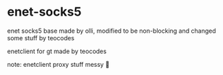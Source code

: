 # enet-socks5
enet socks5 base made by olli, modified to be non-blocking and changed some stuff by teocodes

enetclient for gt made by teocodes

note: enetclient proxy stuff messy 😬
